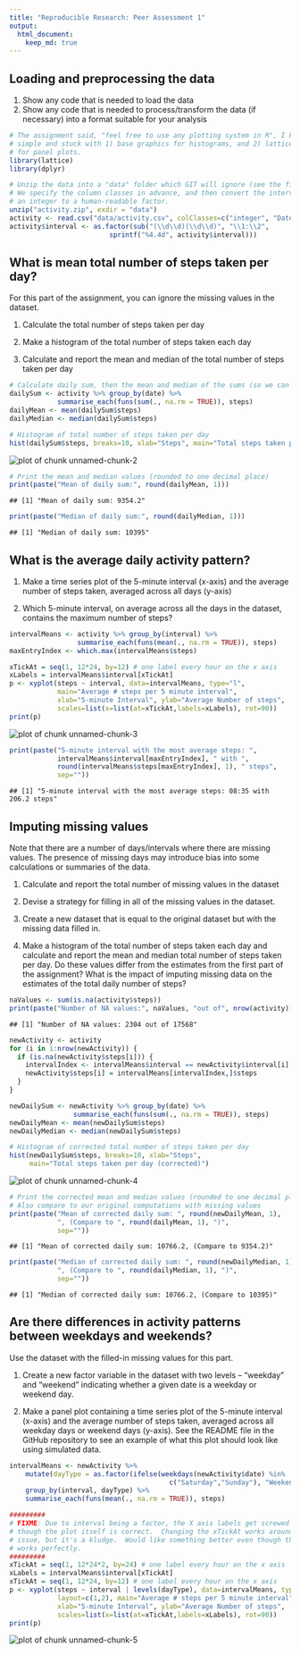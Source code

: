 ```yaml
---
title: "Reproducible Research: Peer Assessment 1"
output: 
  html_document:
    keep_md: true
---
```


<!-- 
  Note:  For consistency, don't use "Knit HTML".  Instead, in the R Console,
  run the command:  knit2html("PA1_template.Rmd")
  -->

## Loading and preprocessing the data

1. Show any code that is needed to load the data
2. Show any code that is needed to process/transform the data (if necessary)
   into a format suitable for your analysis


```r
# The assignment said, "feel free to use any plotting system in R", I kept it
# simple and stuck with 1) base graphics for histograms, and 2) lattice graphics
# for panel plots.
library(lattice)
library(dplyr)
```

```r
# Unzip the data into a "data" folder which GIT will ignore (see the file .gitignore)
# We specify the column classes in advance, and then convert the interval from
# an integer to a human-readable factor.
unzip("activity.zip", exdir = "data")
activity <- read.csv("data/activity.csv", colClasses=c("integer", "Date", "integer"))
activity$interval <- as.factor(sub("(\\d\\d)(\\d\\d)", "\\1:\\2", 
                         sprintf("%4.4d", activity$interval)))
```

## What is mean total number of steps taken per day?

For this part of the assignment, you can ignore the missing values in the dataset.

1. Calculate the total number of steps taken per day

2. Make a histogram of the total number of steps taken each day

3. Calculate and report the mean and median of the total number of steps taken per day


```r
# Calculate daily sum, then the mean and median of the sums (so we can compare, later)
dailySum <- activity %>% group_by(date) %>%
            summarise_each(funs(sum(., na.rm = TRUE)), steps)
dailyMean <- mean(dailySum$steps)
dailyMedian <- median(dailySum$steps)

# Histogram of total number of steps taken per day
hist(dailySum$steps, breaks=10, xlab="Steps", main="Total steps taken per day")
```

![plot of chunk unnamed-chunk-2](figure/unnamed-chunk-2-1.png) 

```r
# Print the mean and median values (rounded to one decimal place)
print(paste("Mean of daily sum:", round(dailyMean, 1)))
```

```
## [1] "Mean of daily sum: 9354.2"
```

```r
print(paste("Median of daily sum:", round(dailyMedian, 1)))
```

```
## [1] "Median of daily sum: 10395"
```

## What is the average daily activity pattern?

1. Make a time series plot of the 5-minute interval (x-axis) and the average number of steps taken, averaged across all days (y-axis)

2. Which 5-minute interval, on average across all the days in the dataset, contains the maximum number of steps?


```r
intervalMeans <- activity %>% group_by(interval) %>%
                 summarise_each(funs(mean(., na.rm = TRUE)), steps)
maxEntryIndex <- which.max(intervalMeans$steps)

xTickAt = seq(1, 12*24, by=12) # one label every hour on the x axis
xLabels = intervalMeans$interval[xTickAt]
p <- xyplot(steps ~ interval, data=intervalMeans, type="l",
            main="Average # steps per 5 minute interval",
            xlab="5-minute Interval", ylab="Average Number of steps",
            scales=list(x=list(at=xTickAt,labels=xLabels), rot=90))
print(p)
```

![plot of chunk unnamed-chunk-3](figure/unnamed-chunk-3-1.png) 

```r
print(paste("5-minute interval with the most average steps: ", 
            intervalMeans$interval[maxEntryIndex], " with ",
            round(intervalMeans$steps[maxEntryIndex], 1), " steps",
            sep=""))
```

```
## [1] "5-minute interval with the most average steps: 08:35 with 206.2 steps"
```

## Imputing missing values

Note that there are a number of days/intervals where there are missing values. The presence of missing days may introduce bias into some calculations or summaries of the data.

1. Calculate and report the total number of missing values in the dataset

2. Devise a strategy for filling in all of the missing values in the dataset.

3. Create a new dataset that is equal to the original dataset but with the missing data filled in.

4. Make a histogram of the total number of steps taken each day and calculate and report the mean and median total number of steps taken per day. Do these values differ from the estimates from the first part of the assignment? What is the impact of imputing missing data on the estimates of the total daily number of steps?


```r
naValues <- sum(is.na(activity$steps))
print(paste("Number of NA values:", naValues, "out of", nrow(activity)))
```

```
## [1] "Number of NA values: 2304 out of 17568"
```

```r
newActivity <- activity
for (i in 1:nrow(newActivity)) {
  if (is.na(newActivity$steps[i])) {
    intervalIndex <- intervalMeans$interval == newActivity$interval[i]
    newActivity$steps[i] = intervalMeans[intervalIndex,]$steps
  }
}

newDailySum <- newActivity %>% group_by(date) %>%
                summarise_each(funs(sum(., na.rm = TRUE)), steps)
newDailyMean <- mean(newDailySum$steps)
newDailyMedian <- median(newDailySum$steps)

# Histogram of corrected total number of steps taken per day
hist(newDailySum$steps, breaks=10, xlab="Steps", 
     main="Total steps taken per day (corrected)")
```

![plot of chunk unnamed-chunk-4](figure/unnamed-chunk-4-1.png) 

```r
# Print the corrected mean and median values (rounded to one decimal place)
# Also compare to our original computations with missing values
print(paste("Mean of corrected daily sum: ", round(newDailyMean, 1),
            ", (Compare to ", round(dailyMean, 1), ")",
            sep=""))
```

```
## [1] "Mean of corrected daily sum: 10766.2, (Compare to 9354.2)"
```

```r
print(paste("Median of corrected daily sum: ", round(newDailyMedian, 1),
            ", (Compare to ", round(dailyMedian, 1), ")",
            sep=""))
```

```
## [1] "Median of corrected daily sum: 10766.2, (Compare to 10395)"
```

## Are there differences in activity patterns between weekdays and weekends?

Use the dataset with the filled-in missing values for this part.

1. Create a new factor variable in the dataset with two levels – “weekday” and “weekend” indicating whether a given date is a weekday or weekend day.

2. Make a panel plot containing a time series plot of the 5-minute interval (x-axis) and the average number of steps taken, averaged across all weekday days or weekend days (y-axis). See the README file in the GitHub repository to see an example of what this plot should look like using simulated data.


```r
intervalMeans <- newActivity %>%
    mutate(dayType = as.factor(ifelse(weekdays(newActivity$date) %in%
                                        c("Saturday","Sunday"), "Weekend", "Weekday"))) %>%
    group_by(interval, dayType) %>%
    summarise_each(funs(mean(., na.rm = TRUE)), steps)

#########
# FIXME: Due to interval being a factor, the X axis labels get screwed up, even
# though the plot itself is correct.  Changing the xTickAt works around the
# issue, but it's a kludge.  Would like something better even though that kludge
# works perfectly.
#########
xTickAt = seq(1, 12*24*2, by=24) # one label every hour on the x axis
xLabels = intervalMeans$interval[xTickAt]
xTickAt = seq(1, 12*24, by=12) # one label every hour on the x axis
p <- xyplot(steps ~ interval | levels(dayType), data=intervalMeans, type="l",
            layout=c(1,2), main="Average # steps per 5 minute interval",
            xlab="5-minute Interval", ylab="Average Number of steps",
            scales=list(x=list(at=xTickAt,labels=xLabels), rot=90))
print(p)
```

![plot of chunk unnamed-chunk-5](figure/unnamed-chunk-5-1.png) 

<!-- Clean temporary variables from the environment -->

